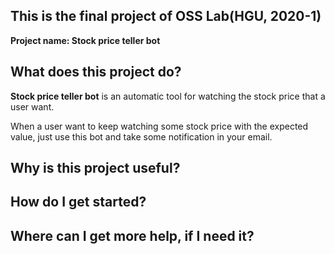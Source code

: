 ## This is the final project of OSS Lab(HGU, 2020-1)
**Project name: Stock price teller bot**

## What does this project do?

**Stock price teller bot** is an automatic tool for watching the stock price that a user want.

When a user want to keep watching some stock price with the expected value, just use this bot and take some notification in your email.

## Why is this project useful?



## How do I get started?



## Where can I get more help, if I need it?

